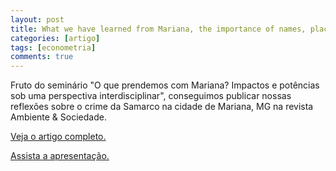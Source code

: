 ```yaml
---
layout: post
title: What we have learned from Mariana, the importance of names, placess and affections
categories: [artigo]
tags: [econometria]
comments: true
---
```


Fruto do seminário "O que prendemos com Mariana? Impactos e potências sob uma perspectiva interdisciplinar", conseguimos publicar nossas reflexões sobre o crime da Samarco na cidade de Mariana, MG na revista Ambiente & Sociedade.

<!--more-->

[Veja o artigo completo.](http://dx.doi.org/10.1590/1809-4422asocnarrativasereflexoesvu2019l1)

[Assista a apresentação.](https://www.youtube.com/watch?v=RMxpymfH3nU)